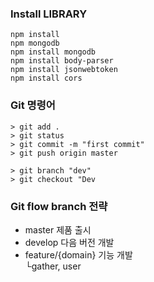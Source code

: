 ### Install LIBRARY  
```
npm install 
npm mongodb
npm install mongodb
npm install body-parser
npm install jsonwebtoken
npm install cors
```


### Git 명령어
```
> git add . 
> git status
> git commit -m "first commit"
> git push origin master

> git branch "dev"
> git checkout "Dev
```

### Git flow branch 전략
- master	제품 출시
- develop	다음 버전 개발
- feature/{domain}	기능 개발 <br>
            └gather, user
